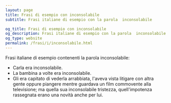 ```yaml
---
layout: page
title: Frasi di esempio con inconsolabile 
subtitle: Frasi italiane di esempio con la parola  inconsolabile

og_title: Frasi di esempio con inconsolabile 
og_description: Frasi italiane di esempio con la parola  inconsolabile
og_type: website
permalink: /frasi/i/inconsolabile.html
---
```


Frasi italiane di esempio contenenti la parola inconsolabile:


- Carla era inconsolabile.
- La bambina a volte era inconsolabile.
- Gli era capitato di vederla arrabbiata, l'aveva vista litigare con altra gente oppure piangere mentre guardava un film commovente alla televisione; ma quella sua inconsolabile tristezza, quell'impotenza rassegnata erano una novità anche per lui.
